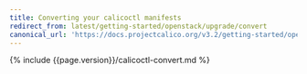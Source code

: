 ```yaml
---
title: Converting your calicoctl manifests
redirect_from: latest/getting-started/openstack/upgrade/convert
canonical_url: 'https://docs.projectcalico.org/v3.2/getting-started/openstack/upgrade/convert'
---
```


{% include {{page.version}}/calicoctl-convert.md %}
